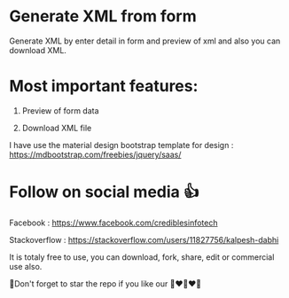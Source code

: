 # Generate XML from form
Generate XML by enter detail in form and preview of xml and also you can download XML. 

# Most important features:

1. Preview of form data

2. Download XML file 


I have use the material design bootstrap template for design : https://mdbootstrap.com/freebies/jquery/saas/ 


# Follow on social media :thumbsup:

Facebook : https://www.facebook.com/crediblesinfotech

Stackoverflow : https://stackoverflow.com/users/11827756/kalpesh-dabhi

It is totaly free to use, you can download, fork, share, edit or commercial use also.

:star2:Don't forget to star  the repo if you like our :star2::heart::green_heart::heart::green_heart:
